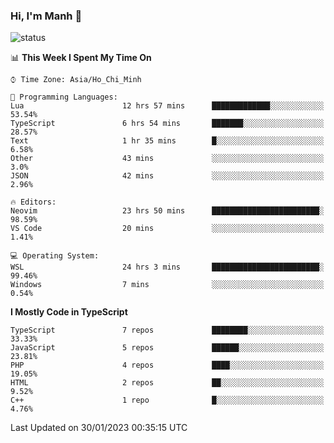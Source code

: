 ### Hi, I'm Manh 👋

![status](https://badge.stateful.com/manhhn01/status.svg)

<!--START_SECTION:waka-->
📊 **This Week I Spent My Time On** 

```text
⌚︎ Time Zone: Asia/Ho_Chi_Minh

💬 Programming Languages: 
Lua                      12 hrs 57 mins      █████████████░░░░░░░░░░░░   53.54% 
TypeScript               6 hrs 54 mins       ███████░░░░░░░░░░░░░░░░░░   28.57% 
Text                     1 hr 35 mins        █░░░░░░░░░░░░░░░░░░░░░░░░   6.58% 
Other                    43 mins             ░░░░░░░░░░░░░░░░░░░░░░░░░   3.0% 
JSON                     42 mins             ░░░░░░░░░░░░░░░░░░░░░░░░░   2.96%

🔥 Editors: 
Neovim                   23 hrs 50 mins      ████████████████████████░   98.59% 
VS Code                  20 mins             ░░░░░░░░░░░░░░░░░░░░░░░░░   1.41%

💻 Operating System: 
WSL                      24 hrs 3 mins       ████████████████████████░   99.46% 
Windows                  7 mins              ░░░░░░░░░░░░░░░░░░░░░░░░░   0.54%

```

**I Mostly Code in TypeScript** 

```text
TypeScript               7 repos             ████████░░░░░░░░░░░░░░░░░   33.33% 
JavaScript               5 repos             ██████░░░░░░░░░░░░░░░░░░░   23.81% 
PHP                      4 repos             ████░░░░░░░░░░░░░░░░░░░░░   19.05% 
HTML                     2 repos             ██░░░░░░░░░░░░░░░░░░░░░░░   9.52% 
C++                      1 repo              █░░░░░░░░░░░░░░░░░░░░░░░░   4.76%

```



 Last Updated on 30/01/2023 00:35:15 UTC
<!--END_SECTION:waka-->
